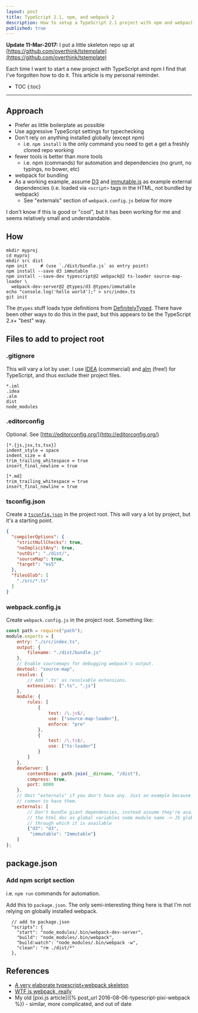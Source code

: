 ```yaml
---
layout: post
title: TypeScript 2.1, npm, and webpack 2
description: How to setup a TypeScript 2.1 project with npm and webpack 2
published: true
---
```


**Update 11-Mar-2017:** I put a little skeleton repo up at
[https://github.com/overthink/tstemplate](https://github.com/overthink/tstemplate)

Each time I want to start a new project with TypeScript and npm I find that
I've forgotten how to do it. This article is my personal reminder.

* TOC
{:toc}

----

## Approach

* Prefer as little boilerplate as possible
* Use aggressive TypeScript settings for typechecking
* Don't rely on anything installed globally (except npm)
  * i.e. `npm install` is the only command you need to get a get a freshly
    cloned repo working
* fewer tools is better than more tools
  * i.e. npm (commands) for automation and dependencies (no grunt, no typings,
    no bower, etc)
* webpack for bundling
* As a working example, assume [D3](https://d3js.org) and
  [immutable.js](https://facebook.github.io/immutable-js/) as example external
  dependencies (i.e. loaded via `<script>` tags in the HTML, not bundled by
  webpack)
  * See "externals" section of `webpack.config.js` below for more

I don't know if this is good or "cool", but it has been working for me and seems
relatively small and understandable.

## How

```text
mkdir myproj
cd myproj
mkdir src dist
npm init     # (use `./dist/bundle.js` as entry point)
npm install --save d3 immutable
npm install --save-dev typescript@2 webpack@2 ts-loader source-map-loader \
  webpack-dev-server@2 @types/d3 @types/immutable
echo "console.log('hello world');" > src/index.ts
git init
```

The `@types` stuff loads type definitions from
[DefinitelyTyped](https://github.com/DefinitelyTyped/DefinitelyTyped#definitelytyped-).
There have been other ways to do this in the past, but this appears to be the
TypeScript 2.x+ "best" way.

## Files to add to project root

### .gitignore

This will vary a lot by user.  I use [IDEA](https://www.jetbrains.com/idea/)
(commercial) and [alm](http://alm.tools/) (free!) for TypeScript, and thus
exclude their project files.

```text
*.iml
.idea
.alm
dist
node_modules
```

### .editorconfig

Optional. See [http://editorconfig.org/](http://editorconfig.org/)

```text
[*.{js,jsx,ts,tsx}]
indent_style = space
indent_size = 4
trim_trailing_whitespace = true
insert_final_newline = true

[*.md]
trim_trailing_whitespace = true
insert_final_newline = true
```

### tsconfig.json

Create a
[`tsconfig.json`](https://www.typescriptlang.org/docs/handbook/tsconfig-json.html)
in the project root. This will vary a lot by project, but it's a starting
point.

```json
{
  "compilerOptions": {
    "strictNullChecks": true,
    "noImplicitAny": true,
    "outDir": "./dist/",
    "sourceMap": true,
    "target": "es5"
  },
  "filesGlob": [
    "./src/*.ts"
  ]
}
```

### webpack.config.js

Create `webpack.config.js` in the project root. Something like:

```js
const path = require("path");
module.exports = {
    entry: "./src/index.ts",
    output: {
        filename: "./dist/bundle.js"
    },
    // Enable sourcemaps for debugging webpack's output.
    devtool: "source-map",
    resolve: {
        // Add '.ts' as resolvable extensions.
        extensions: [".ts", ".js"]
    },
    module: {
        rules: [
            {
                test: /\.js$/,
                use: ["source-map-loader"],
                enforce: "pre"
            },
            {
                test: /\.ts$/,
                use: ["ts-loader"]
            }
        ]
    },
    devServer: {
        contentBase: path.join(__dirname, "/dist"),
        compress: true,
        port: 8000
    },
    // Omit "externals" if you don't have any. Just an example because it's
    // common to have them.
    externals: [
        // Don't bundle giant dependencies, instead assume they're available in
        // the html doc as global variables node module name -> JS global
        // through which it is available
        {"d3": "d3",
         "immutable": "Immutable"}
    ]
};
```

## package.json

### Add npm script section

i.e. `npm run` commands for automation.

Add this to `package.json`. The only semi-interesting thing here is that I'm
not relying on globally installed webpack.

```text
  // add to package.json
  "scripts": {
    "start": "node_modules/.bin/webpack-dev-server",
    "build": "node_modules/.bin/webpack",
    "build:watch": "node_modules/.bin/webpack -w",
    "clean": "rm ./dist/*"
  },
```

## References

* [A very elaborate typescript+webpack skeleton](https://github.com/aurelia/skeleton-navigation/tree/master/skeleton-typescript-webpack)
* [WTF is webpack, really](https://blog.madewithenvy.com/getting-started-with-webpack-2-ed2b86c68783)
* My old [pixi.js article]({% post_url 2016-08-06-typescript-pixi-webpack %}) - similar, more complicated, and out of date

